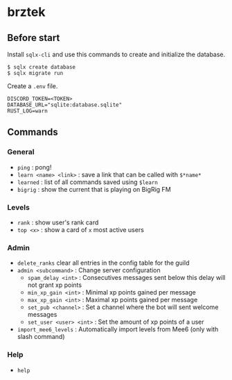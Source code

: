 # brztek

## Before start

Install `sqlx-cli` and use this commands to create and initialize the database.

    $ sqlx create database
    $ sqlx migrate run

Create a `.env` file.

    DISCORD_TOKEN=<TOKEN>
    DATABASE_URL="sqlite:database.sqlite"
    RUST_LOG=warn


## Commands

### General
- `ping` : pong!
- `learn <name> <link>` : save a link that can be called with `$*name*`
- `learned` : list of all commands saved using `$learn`
- `bigrig` : show the current that is playing on BigRig FM

### Levels
- `rank` : show user's rank card
- `top <x>` : show a card of `x` most active users

### Admin
- `delete_ranks`  clear all entries in the config table for the guild
- `admin <subcommand>` : Change server configuration
    - `spam_delay <int>` : Consecutives messages sent below this delay will not grant xp points
    - `min_xp_gain <int>` : Minimal xp points gained per message
    - `max_xp_gain <int>` : Maximal xp points gained per message
    - `set_pub <channel>` : Set a channel where the bot will sent welcome messages
    - `set_user <user> <int>` : Set the amount of xp points of a user
- `import_mee6_levels` : Automatically import levels from Mee6 (only with slash command)

### Help
- `help`

<!-- TODO: Use tracing>
<!-- TODO: Add logging to file>
<!-- TODO: Reaction roles>
<!-- TODO: Round corners of avatar in rank card>
<!-- TODO: Maybe find something to replace raqote>
